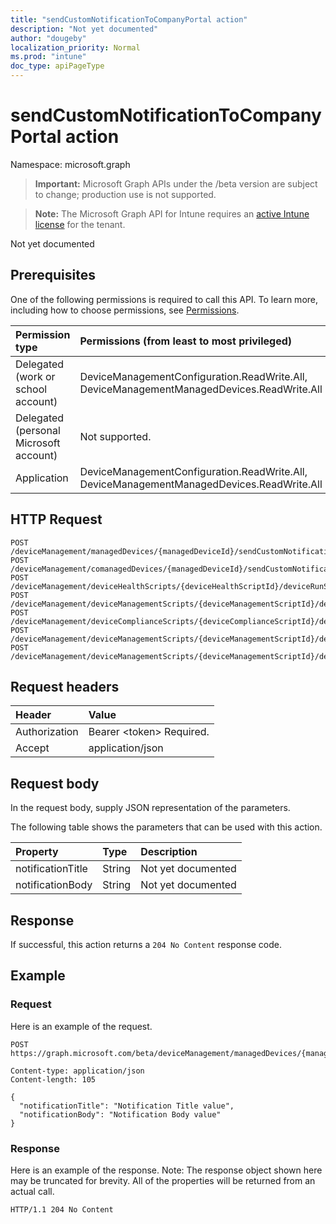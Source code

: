 ```yaml
---
title: "sendCustomNotificationToCompanyPortal action"
description: "Not yet documented"
author: "dougeby"
localization_priority: Normal
ms.prod: "intune"
doc_type: apiPageType
---
```


# sendCustomNotificationToCompanyPortal action

Namespace: microsoft.graph

> **Important:** Microsoft Graph APIs under the /beta version are subject to change; production use is not supported.

> **Note:** The Microsoft Graph API for Intune requires an [active Intune license](https://go.microsoft.com/fwlink/?linkid=839381) for the tenant.

Not yet documented

## Prerequisites
One of the following permissions is required to call this API. To learn more, including how to choose permissions, see [Permissions](/graph/permissions-reference).

|Permission type|Permissions (from least to most privileged)|
|:---|:---|
|Delegated (work or school account)|DeviceManagementConfiguration.ReadWrite.All, DeviceManagementManagedDevices.ReadWrite.All|
|Delegated (personal Microsoft account)|Not supported.|
|Application|DeviceManagementConfiguration.ReadWrite.All, DeviceManagementManagedDevices.ReadWrite.All|

## HTTP Request
<!-- {
  "blockType": "ignored"
}
-->
``` http
POST /deviceManagement/managedDevices/{managedDeviceId}/sendCustomNotificationToCompanyPortal
POST /deviceManagement/comanagedDevices/{managedDeviceId}/sendCustomNotificationToCompanyPortal
POST /deviceManagement/deviceHealthScripts/{deviceHealthScriptId}/deviceRunStates/{deviceHealthScriptDeviceStateId}/managedDevice/sendCustomNotificationToCompanyPortal
POST /deviceManagement/deviceManagementScripts/{deviceManagementScriptId}/deviceRunStates/{deviceManagementScriptDeviceStateId}/managedDevice/sendCustomNotificationToCompanyPortal
POST /deviceManagement/deviceComplianceScripts/{deviceComplianceScriptId}/deviceRunStates/{deviceComplianceScriptDeviceStateId}/managedDevice/sendCustomNotificationToCompanyPortal
POST /deviceManagement/deviceManagementScripts/{deviceManagementScriptId}/deviceRunStates/{deviceManagementScriptDeviceStateId}/managedDevice/users/{userId}/managedDevices/{managedDeviceId}/sendCustomNotificationToCompanyPortal
POST /deviceManagement/deviceManagementScripts/{deviceManagementScriptId}/deviceRunStates/{deviceManagementScriptDeviceStateId}/managedDevice/detectedApps/{detectedAppId}/managedDevices/{managedDeviceId}/sendCustomNotificationToCompanyPortal
```

## Request headers
|Header|Value|
|:---|:---|
|Authorization|Bearer &lt;token&gt; Required.|
|Accept|application/json|

## Request body
In the request body, supply JSON representation of the parameters.

The following table shows the parameters that can be used with this action.

|Property|Type|Description|
|:---|:---|:---|
|notificationTitle|String|Not yet documented|
|notificationBody|String|Not yet documented|



## Response
If successful, this action returns a `204 No Content` response code.

## Example

### Request
Here is an example of the request.
``` http
POST https://graph.microsoft.com/beta/deviceManagement/managedDevices/{managedDeviceId}/sendCustomNotificationToCompanyPortal

Content-type: application/json
Content-length: 105

{
  "notificationTitle": "Notification Title value",
  "notificationBody": "Notification Body value"
}
```

### Response
Here is an example of the response. Note: The response object shown here may be truncated for brevity. All of the properties will be returned from an actual call.
``` http
HTTP/1.1 204 No Content
```





